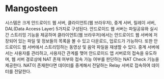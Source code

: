 # Mangosteen
시스템은 크게 안드로이드 웹 서버, 클라이언트(웹 브라우저), 중계 서버, 릴레이 서버, DAL(Data Access Layer) 5가지로 구성된다. 
안드로이드 웹 서버는 파일공유와 실시간 스트리밍 기능을 제공하며 클라이언트(웹 브라우저)에서는 안드로이드 웹 서버에 저장되어 있는 파일 및 정보들의 목록을 볼 수 있고 다운로드, 업로드가 가능하다. 또한 안드로이드 웹 서버에서 스트리밍하는 동영상 및 음악 파일을 재생할 수 있다.
 중계 서버에서는 사용자를 관리하고, 사용자간 관계를 맺어 안드로이드 앱 서버로의 접속을 유도하며, 웹 서버 경로상에 NAT 존재 여부와 접속 가능 여부를 판단하는 NAT Check 기능을 제공한다. NAT이 존재한다면 데이터를 중계해서 전달하는 Relay 서버로 접속하여 데이터를 전달한다.
